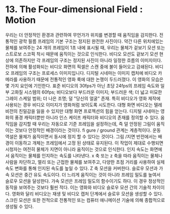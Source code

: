 # 13. The Four-dimensional Field : Motion

우리는 더 안정적인 환경과 관련하여 무언가가 위치를 변경할 때 움직임을 감지한다.
전통적인 광학 필름 프레임의 기본 구조는 정지된 완전한 사진이다. 약간 다른 위치에있는 물체를 보여주는 24 개의 프레임이 1초 내에 표시될 때, 우리는 물체가 겉보기 모션 또는 스트로보 스코픽 착시 때문에 움직이는 것으로 인식한다.
비디오 모션도 겉보기 모션 현상에 의존하지만 각 프레임의 구조는 정지된 사진이 아니라 일정한 흐름의 이미지이다. 전하에 의해 활성화되는 비디오 화면의 픽셀은 스캔 중에 불이 들어오고 감쇄된다. 비디오 프레임의 구조는 프로세스 이미지입니다. 디지털 시네마는 이미지 캡처에 비디오 카메라를 사용하기 때문에 전통적인 영화 룩에 대한 논쟁이 두드러졌다. 이 영화의 모습은 몇 가지 요인에 기인한다. 표준 비디오의 30fps가 아닌 초당 24fps의 프레임 속도와 일부 고화질 시스템의 60fps; 비디오보다 부드러운 이미지; 부드러운 색; 더 넓고 미묘한 그레이 스케일 범위; 더 나은 조명; 덜 "당신의 얼굴" 존재. 특히 비디오가 영화 제작에 사용되는 경우 비디오 이미지가 영화처럼 보이도록 시도한다.
대형 화면 비디오는 텔레비전의 친밀감을 잃을 수 있지만 대형 화면 프로젝션의 힘을 얻는다. 디지털 시네마는 영화의 풍경 캐릭터뿐만 아니라 인스 케이프 캐릭터와 비디오의 존재를 정의할 수 있다. 움직임을 감지할 때 우리는 자동으로 기준 프레임을 설정하는데, 즉 덜 안정된 그림이 움직이는 것보다 안정적인 배경이라는 것이다. fi gure / ground 관계는 계층적이다.
운동 역설은 물체가 움직이면서 동시에 정지 할 수 있다는 것이다. 그림 /지면 반전에서는 배경이 이동하고 개체는 프레임에서 고정 된 상태로 유지된다. 이 작업이 제대로 수행되면 시청자는 여전히 물체가 지면이 아니라 움직이는 것으로 인식한다.
인지 속도는 화면에서 움직이는 물체를 인지하는 속도를 나타낸다.
x 축 또는 z 축을 따라 움직이는 물체나 사람을 차단하고, 멀리 또는 근접한 물체를 보여주고, 다양한 초점 거리를 사용하여 실제 속도 변화를 통해 인지된 속도를 높일 수 있다. Z 축 모션을 커버한다.
슬로우 모션과 가속 모션은 중간 유도 속도이다. 더 느리게 움직이는 것이 아니라 프레임 밀도를 높여서 슬로우 모션을 달성한다.
가속 모션은 프레임 밀도의 함수이기도 하다. 이 경우 정상적인 동작을 보여주는 것보다 훨씬 적다.
이는 영화와 비디오 슬로우 모션 간의 기술적 차이이다. 영화와 달리 비디오는 재생 및 비디오 캡처 단계에서 슬로우 모션을 생성할 수 있다. 스크린 모션은 또한 전적으로 전통적인 또는 컴퓨터 애니메이션 기술에 의해 종합적으로 생성될 수 있다.
